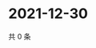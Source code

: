 # 2021-12-30

共 0 条

<!-- BEGIN WEIBO -->
<!-- 最后更新时间 Thu Dec 30 2021 19:12:20 GMT+0800 (China Standard Time) -->

<!-- END WEIBO -->
